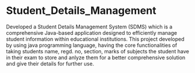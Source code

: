 # Student_Details_Management

Developed a Student Details Management System (SDMS) which is a comprehensive Java-based application designed to efficiently manage student information within educational institutions.
This project developed by using java programming language, having the core functionalities of taking students name, regd. no, section, marks of subjects the student have in their exam to store and anlyze them for a better comprehensive solution and give their details for further use.
